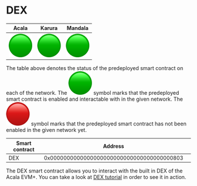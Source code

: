 # DEX

|                                   Acala                                  |                                  Karura                                  |                                  Mandala                                 |
| :----------------------------------------------------------------------: | :----------------------------------------------------------------------: | :----------------------------------------------------------------------: |
| <img src="../../.gitbook/assets/image (11).png" alt="" data-size="line"> | <img src="../../.gitbook/assets/image (11).png" alt="" data-size="line"> | <img src="../../.gitbook/assets/image (36).png" alt="" data-size="line"> |

The table above denotes the status of the predeployed smart contract on each of the network. The <img src="../../.gitbook/assets/image (11).png" alt="" data-size="line"> symbol marks that the predeployed smart contract is enabled and interactable with in the given network. The <img src="../../.gitbook/assets/image (41).png" alt="" data-size="line"> symbol marks that the predeployed smart contract has not been enabled in the given network yet.

| Smart contract | Address                                    |   |
| -------------- | ------------------------------------------ | - |
| DEX            | 0x0000000000000000000000000000000000000803 |   |

The DEX smart contract allows you to interact with the built in DEX of the Acala EVM+. You can take a look at [DEX tutorial](../../tutorials/truffle-tutorials/dex-tutorial.md) in order to see it in action.
